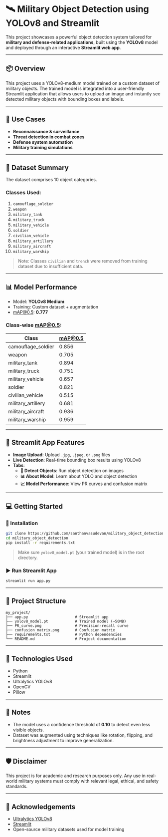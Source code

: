# 🛰️ Military Object Detection using YOLOv8 and Streamlit

This project showcases a powerful object detection system tailored for **military and defense-related applications**, built using the **YOLOv8** model and deployed through an interactive **Streamlit web app**.

---

## 📦 Overview

This project uses a YOLOv8-medium model trained on a custom dataset of military objects. The trained model is integrated into a user-friendly Streamlit application that allows users to upload an image and instantly see detected military objects with bounding boxes and labels.

---

## 🎯 Use Cases

- **Reconnaissance & surveillance**
- **Threat detection in combat zones**
- **Defense system automation**
- **Military training simulations**

---

## 📁 Dataset Summary

The dataset comprises 10 object categories. 

### Classes Used:
1. `camouflage_soldier`
2. `weapon`
3. `military_tank`
4. `military_truck`
5. `military_vehicle`
6. `soldier`
7. `civilian_vehicle`
8. `military_artillery`
9. `military_aircraft`
10. `military_warship`

> Note: Classes `civilian` and `trench` were removed from training dataset due to insufficient data.

---

## 📊 Model Performance

- Model: **YOLOv8 Medium**
- Training: Custom dataset + augmentation
- mAP@0.5: **0.777**

### Class-wise mAP@0.5:
| Class               | mAP@0.5 |
|--------------------|---------|
| camouflage_soldier | 0.856   |
| weapon             | 0.705   |
| military_tank      | 0.894   |
| military_truck     | 0.751   |
| military_vehicle   | 0.657   |
| soldier            | 0.821   |
| civilian_vehicle   | 0.515   |
| military_artillery | 0.681   |
| military_aircraft  | 0.936   |
| military_warship   | 0.959   |

---

## 🚀 Streamlit App Features

- **Image Upload**: Upload `.jpg`, `.jpeg`, or `.png` files
- **Live Detection**: Real-time bounding box results using YOLOv8
- **Tabs**:
  - **📸 Detect Objects**: Run object detection on images
  - **📊 About Model**: Learn about YOLO and object detection
  - **📈 Model Performance**: View PR curves and confusion matrix

---

## 💻 Getting Started

### 🔧 Installation

```bash
git clone https://github.com/santhanvasudevan/military_object_detection.git
cd military_object_detection
pip install -r requirements.txt
```

> Make sure `yolov8_model.pt` (your trained model) is in the root directory.

### ▶️ Run Streamlit App

```bash
streamlit run app.py
```

---

## 📁 Project Structure

```
my_project/
├── app.py                     # Streamlit app
├── yolov8_model.pt            # Trained model (~50MB)
├── PR_curve.png               # Precision-recall curve
├── confusion_matrix.png       # Confusion matrix
├── requirements.txt           # Python dependencies
└── README.md                  # Project documentation
```

---

## 🧠 Technologies Used

- Python
- Streamlit
- Ultralytics YOLOv8
- OpenCV
- Pillow

---

## 📌 Notes

- The model uses a confidence threshold of **0.10** to detect even less visible objects.
- Dataset was augmented using techniques like rotation, flipping, and brightness adjustment to improve generalization.

---

## 🛡️ Disclaimer

This project is for academic and research purposes only. Any use in real-world military systems must comply with relevant legal, ethical, and safety standards.

---

## 🙌 Acknowledgements

- [Ultralytics YOLOv8](https://github.com/ultralytics/ultralytics)
- [Streamlit](https://streamlit.io/)
- Open-source military datasets used for model training
